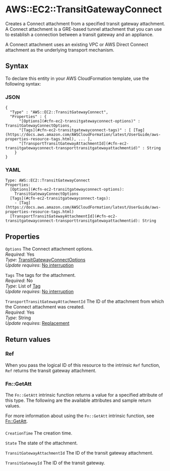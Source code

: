 # AWS::EC2::TransitGatewayConnect<a name="aws-resource-ec2-transitgatewayconnect"></a>

Creates a Connect attachment from a specified transit gateway attachment\. A Connect attachment is a GRE\-based tunnel attachment that you can use to establish a connection between a transit gateway and an appliance\.

A Connect attachment uses an existing VPC or AWS Direct Connect attachment as the underlying transport mechanism\. 

## Syntax<a name="aws-resource-ec2-transitgatewayconnect-syntax"></a>

To declare this entity in your AWS CloudFormation template, use the following syntax:

### JSON<a name="aws-resource-ec2-transitgatewayconnect-syntax.json"></a>

```
{
  "Type" : "AWS::EC2::TransitGatewayConnect",
  "Properties" : {
      "[Options](#cfn-ec2-transitgatewayconnect-options)" : TransitGatewayConnectOptions,
      "[Tags](#cfn-ec2-transitgatewayconnect-tags)" : [ [Tag](https://docs.aws.amazon.com/AWSCloudFormation/latest/UserGuide/aws-properties-resource-tags.html), ... ],
      "[TransportTransitGatewayAttachmentId](#cfn-ec2-transitgatewayconnect-transporttransitgatewayattachmentid)" : String
    }
}
```

### YAML<a name="aws-resource-ec2-transitgatewayconnect-syntax.yaml"></a>

```
Type: AWS::EC2::TransitGatewayConnect
Properties: 
  [Options](#cfn-ec2-transitgatewayconnect-options): 
    TransitGatewayConnectOptions
  [Tags](#cfn-ec2-transitgatewayconnect-tags): 
    - [Tag](https://docs.aws.amazon.com/AWSCloudFormation/latest/UserGuide/aws-properties-resource-tags.html)
  [TransportTransitGatewayAttachmentId](#cfn-ec2-transitgatewayconnect-transporttransitgatewayattachmentid): String
```

## Properties<a name="aws-resource-ec2-transitgatewayconnect-properties"></a>

`Options`  <a name="cfn-ec2-transitgatewayconnect-options"></a>
The Connect attachment options\.  
*Required*: Yes  
*Type*: [TransitGatewayConnectOptions](aws-properties-ec2-transitgatewayconnect-transitgatewayconnectoptions.md)  
*Update requires*: [No interruption](https://docs.aws.amazon.com/AWSCloudFormation/latest/UserGuide/using-cfn-updating-stacks-update-behaviors.html#update-no-interrupt)

`Tags`  <a name="cfn-ec2-transitgatewayconnect-tags"></a>
The tags for the attachment\.  
*Required*: No  
*Type*: List of [Tag](https://docs.aws.amazon.com/AWSCloudFormation/latest/UserGuide/aws-properties-resource-tags.html)  
*Update requires*: [No interruption](https://docs.aws.amazon.com/AWSCloudFormation/latest/UserGuide/using-cfn-updating-stacks-update-behaviors.html#update-no-interrupt)

`TransportTransitGatewayAttachmentId`  <a name="cfn-ec2-transitgatewayconnect-transporttransitgatewayattachmentid"></a>
The ID of the attachment from which the Connect attachment was created\.  
*Required*: Yes  
*Type*: String  
*Update requires*: [Replacement](https://docs.aws.amazon.com/AWSCloudFormation/latest/UserGuide/using-cfn-updating-stacks-update-behaviors.html#update-replacement)

## Return values<a name="aws-resource-ec2-transitgatewayconnect-return-values"></a>

### Ref<a name="aws-resource-ec2-transitgatewayconnect-return-values-ref"></a>

When you pass the logical ID of this resource to the intrinsic `Ref` function, `Ref` returns the transit gateway attachment\. 

### Fn::GetAtt<a name="aws-resource-ec2-transitgatewayconnect-return-values-fn--getatt"></a>

The `Fn::GetAtt` intrinsic function returns a value for a specified attribute of this type\. The following are the available attributes and sample return values\.

For more information about using the `Fn::GetAtt` intrinsic function, see [Fn::GetAtt](https://docs.aws.amazon.com/AWSCloudFormation/latest/UserGuide/intrinsic-function-reference-getatt.html)\.

#### <a name="aws-resource-ec2-transitgatewayconnect-return-values-fn--getatt-fn--getatt"></a>

`CreationTime`  <a name="CreationTime-fn::getatt"></a>
The creation time\.

`State`  <a name="State-fn::getatt"></a>
The state of the attachment\.

`TransitGatewayAttachmentId`  <a name="TransitGatewayAttachmentId-fn::getatt"></a>
The ID of the transit gateway attachment\.

`TransitGatewayId`  <a name="TransitGatewayId-fn::getatt"></a>
The ID of the transit gateway\.